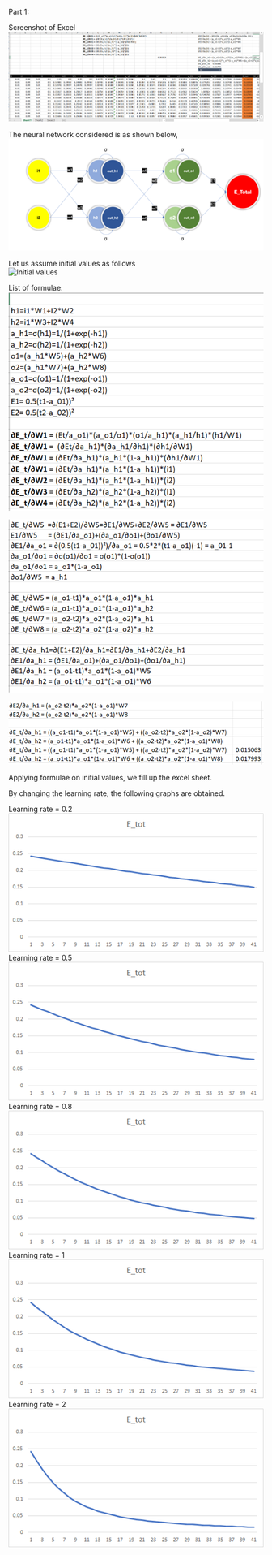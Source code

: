 Part 1: 

Screenshot of Excel   
![Excel](Excel_2.PNG)  
  
The neural network considered is as shown below,  
![Model](Model.png)

Let us assume initial values as follows   
![Initial values](inital_values.png)
  
List of formulae:  
![formula1](formula1.PNG)  

![formula2](formula2.PNG)  

![formula3](formula3.PNG)  
  
  
Applying formulae on initial values, we fill up the excel sheet.   
  
By changing the learning rate, the following graphs are obtained.   
   
Learning rate = 0.2  
![learning_rate_0.2](learning_rate_0.2.png)  
Learning rate = 0.5  
![learning_rate_0.5](learning_rate_0.5.png)  
Learning rate = 0.8  
![learning_rate_0.8](learning_rate_0.8.png)  
Learning rate = 1  
![learning_rate_1](learning_rate_1.png)  
Learning rate = 2  
![learning_rate_2](learning_rate_2.png)  

  
  
